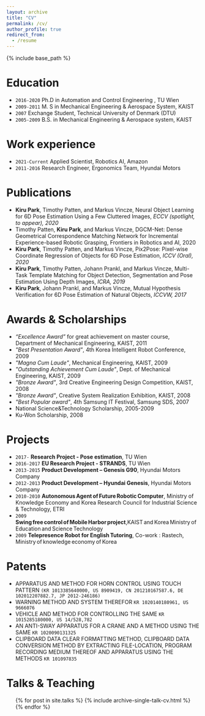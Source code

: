 ```yaml
---
layout: archive
title: "CV"
permalink: /cv/
author_profile: true
redirect_from:
  - /resume
---
```


{% include base_path %}

Education
======
* `2016-2020` Ph.D in Automation and Control Engineering , TU Wien
* `2009-2011` M. S in Mechanical Engineering & Aerospace System, KAIST
* `2007` Exchange Student, Technical University of Denmark (DTU)
* `2005-2009` B.S. in Mechanical Engineering & Aerospace system, KAIST

Work experience
======
* `2021-Current` Applied Scientist, Robotics AI, Amazon
* `2011-2016` Research Engineer, Ergonomics Team, Hyundai Motors


Publications
======
* **Kiru Park**, Timothy Patten, and Markus Vincze, Neural Object Learning for 6D Pose Estimation Using a Few Cluttered Images, *ECCV (spotlight, to appear), 2020*
* Timothy Patten, **Kiru Park**, and Markus Vincze, DGCM-Net: Dense Geometrical Correspondence Matching Network for Incremental Experience-based Robotic Grasping, Frontiers in Robotics and AI, 2020
* **Kiru Park**, Timothy Patten, and Markus Vincze, Pix2Pose: Pixel-wise Coordinate Regression of Objects for 6D Pose Estimation, *ICCV (Oral), 2020*
* **Kiru Park**, Timothy Patten, Johann Prankl, and Markus Vincze, Multi-Task Template Matching for Object Detection, Segmentation and Pose Estimation Using Depth Images, *ICRA, 2019*
* **Kiru Park**, Johann Prankl, and Markus Vincze, Mutual Hypothesis Verification for 6D Pose Estimation of Natural Objects, *ICCVW, 2017*


Awards & Scholarships
======
- *“Excellence Award”* for great achievement on master course, Department of Mechanical Engineering, KAIST, 2011
- *"Best Presentation Award"*, 4th Korea Intelligent Robot Conference, 2009
- *"Magna Cum Laude"*, Mechanical Engineering, KAIST, 2009
- *"Outstanding Achievement Cum Laude"*, Dept. of Mechanical Engineering, KAIST, 2009
- *"Bronze Award"*, 3rd Creative Engineering Design Competition, KAIST, 2008
- *"Bronze Award"*, Creative System Realization Exhibition, KAIST, 2008
- *"Best Popular award"*, 4th Samsung IT Festival, Samsung SDS, 2007
- National Science&Technology Scholarship, 2005-2009
- Ku-Won Scholarship, 2008


Projects
======
- `2017-` **Research Project - Pose estimation**, TU Wien
- `2016-2017` **EU Research Project - STRANDS**, TU Wien
- `2013-2015` **Product Development – Genesis G90**, Hyundai Motors Company
- `2012-2013` **Product Development – Hyundai Genesis**, Hyundai Motors Company
- `2010-2010` **Autonomous Agent of Future Robotic Computer**, Ministry of Knowledge Economy and Korea Research Council for Industrial Science & Technology, ETRI
- `2009` **Swing free control of Mobile Harbor project**,KAIST and Korea Ministry of Education and Science Technology
- `2009` **Telepresence Robot for English Tutoring**, Co-work : Rastech, Ministry of knowledge economy of Korea


Patents
======
- APPARATUS AND METHOD FOR HORN CONTROL USING TOUCH PATTERN `(KR 1013385640000, US 8909419, CN 201210167587.6, DE 102012207882.7, JP 2012-246186)`
- WARNING METHOD AND SYSTEM THEREFOR `KR 1020140180961, US 9666076`
- VEHICLE AND METHOD FOR CONTROLLING THE SAME `KR 1015285180000, US 14/528,782`
- AN ANTI-SWAY APPARATUS FOR A CRANE AND A METHOD USING THE SAME `KR 1020090131325`
- CLIPBOARD DATA CLEAR FORMATTING METHOD, CLIPBOARD DATA CONVERSION METHOD BY EXTRACTING FILE-LOCATION, PROGRAM RECORDING MEDIUM THEREOF AND APPARATUS USING THE METHODS `KR 101097835`


Talks & Teaching
======
  <ul>{% for post in site.talks %}
    {% include archive-single-talk-cv.html %}
  {% endfor %}</ul>
  

